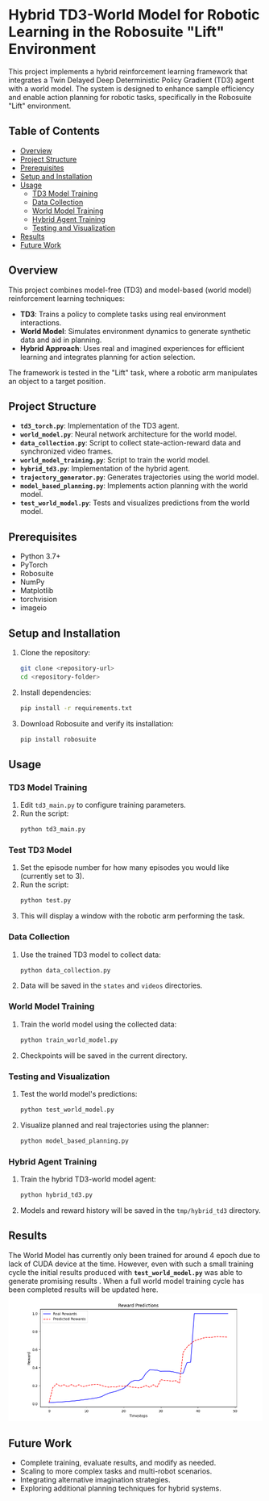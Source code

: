 
# Hybrid TD3-World Model for Robotic Learning in the Robosuite "Lift" Environment

This project implements a hybrid reinforcement learning framework that integrates a Twin Delayed Deep Deterministic Policy Gradient (TD3) agent with a world model. The system is designed to enhance sample efficiency and enable action planning for robotic tasks, specifically in the Robosuite "Lift" environment.

## Table of Contents

- [Overview](#overview)
- [Project Structure](#project-structure)
- [Prerequisites](#prerequisites)
- [Setup and Installation](#setup-and-installation)
- [Usage](#usage)
  - [TD3 Model Training](#td3-model-training)
  - [Data Collection](#data-collection)
  - [World Model Training](#world-model-training)
  - [Hybrid Agent Training](#hybrid-agent-training)
  - [Testing and Visualization](#testing-and-visualization)
- [Results](#results)
- [Future Work](#future-work)

## Overview

This project combines model-free (TD3) and model-based (world model) reinforcement learning techniques:
- **TD3**: Trains a policy to complete tasks using real environment interactions.
- **World Model**: Simulates environment dynamics to generate synthetic data and aid in planning.
- **Hybrid Approach**: Uses real and imagined experiences for efficient learning and integrates planning for action selection.

The framework is tested in the "Lift" task, where a robotic arm manipulates an object to a target position.

## Project Structure

- **`td3_torch.py`**: Implementation of the TD3 agent.
- **`world_model.py`**: Neural network architecture for the world model.
- **`data_collection.py`**: Script to collect state-action-reward data and synchronized video frames.
- **`world_model_training.py`**: Script to train the world model.
- **`hybrid_td3.py`**: Implementation of the hybrid agent.
- **`trajectory_generator.py`**: Generates trajectories using the world model.
- **`model_based_planning.py`**: Implements action planning with the world model.
- **`test_world_model.py`**: Tests and visualizes predictions from the world model.

## Prerequisites

- Python 3.7+
- PyTorch
- Robosuite
- NumPy
- Matplotlib
- torchvision
- imageio

## Setup and Installation

1. Clone the repository:
   ```bash
   git clone <repository-url>
   cd <repository-folder>
   ```

2. Install dependencies:
   ```bash
   pip install -r requirements.txt
   ```

3. Download Robosuite and verify its installation:
   ```bash
   pip install robosuite
   ```

## Usage

### TD3 Model Training
1. Edit `td3_main.py` to configure training parameters.
2. Run the script:
   ```bash
   python td3_main.py
   ```
### Test TD3 Model
1. Set the episode number for how many episodes you would like (currently set to 3).
2. Run the script:
   ```bash
   python test.py
   ```
3. This will display a window with the robotic arm performing the task.
### Data Collection
1. Use the trained TD3 model to collect data:
   ```bash
   python data_collection.py
   ```

2. Data will be saved in the `states` and `videos` directories.

### World Model Training
1. Train the world model using the collected data:
   ```bash
   python train_world_model.py
   ```

2. Checkpoints will be saved in the current directory.

### Testing and Visualization
1. Test the world model's predictions:
   ```bash
   python test_world_model.py
   ```

2. Visualize planned and real trajectories using the planner:
   ```bash
   python model_based_planning.py
   ```

### Hybrid Agent Training
1. Train the hybrid TD3-world model agent:
   ```bash
   python hybrid_td3.py
   ```

2. Models and reward history will be saved in the `tmp/hybrid_td3` directory.




## Results
The World Model has currently only been trained for around 4 epoch due to lack of CUDA device at the time. 
However, even with such a small training cycle the initial results produced with **`test_world_model.py`** 
was able to generate promising results . 
When a full world model training cycle has been completed results will be updated here.
![Example Image](reward_predictions.png)
## Future Work

- Complete training, evaluate results, and modify as needed.
- Scaling to more complex tasks and multi-robot scenarios.
- Integrating alternative imagination strategies.
- Exploring additional planning techniques for hybrid systems.


